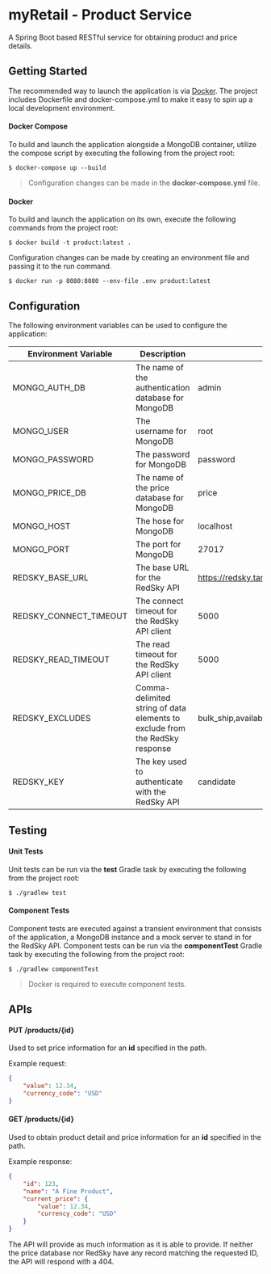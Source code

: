 # myRetail - Product Service

A Spring Boot based RESTful service for obtaining product and price details.

## Getting Started

The recommended way to launch the application is via [Docker](https://docs.docker.com/desktop/). The project includes Dockerfile and docker-compose.yml to make it easy to spin up a local development environment.

#### Docker Compose

To build and launch the application alongside a MongoDB container, utilize the compose script by executing the following from the project root:

```
$ docker-compose up --build
```

> Configuration changes can be made in the **docker-compose.yml** file.

#### Docker

To build and launch the application on its own, execute the following commands from the project root:

```
$ docker build -t product:latest .
```

Configuration changes can be made by creating an environment file and passing it to the run command.

```
$ docker run -p 8080:8080 --env-file .env product:latest
```

## Configuration

The following environment variables can be used to configure the application:

Environment Variable | Description | Default
------------ | ------------- | -------------
MONGO_AUTH_DB | The name of the authentication database for MongoDB | admin
MONGO_USER | The username for MongoDB | root
MONGO_PASSWORD | The password for MongoDB | password
MONGO_PRICE_DB | The name of the price database for MongoDB | price
MONGO_HOST | The hose for MongoDB | localhost
MONGO_PORT | The port for MongoDB | 27017
REDSKY_BASE_URL | The base URL for the RedSky API | https://redsky.target.com
REDSKY_CONNECT_TIMEOUT | The connect timeout for the RedSky API client | 5000
REDSKY_READ_TIMEOUT | The read timeout for the RedSky API client  | 5000
REDSKY_EXCLUDES | Comma-delimited string of data elements to exclude from the RedSky response | bulk_ship,available_to_promise_network,question_answer_statistics,rating_and_review_reviews,rating_and_review_statistics,rating_and_review_reviews
REDSKY_KEY | The key used to authenticate with the RedSky API | candidate

## Testing

#### Unit Tests

Unit tests can be run via the **test** Gradle task by executing the following from the project root:

```
$ ./gradlew test
```

#### Component Tests

Component tests are executed against a transient environment that consists of the application, a MongoDB instance and a mock server to stand in for the RedSky API. Component tests can be run via the **componentTest** Gradle task by executing the following from the project root:

```
$ ./gradlew componentTest
```

> Docker is required to execute component tests.

## APIs

#### PUT /products/{id}

Used to set price information for an **id** specified in the path.

Example request:
```json
{
    "value": 12.34,
    "currency_code": "USD"
}
```

#### GET /products/{id}

Used to obtain product detail and price information for an **id** specified in the path.

Example response:
```json
{
    "id": 123,
    "name": "A Fine Product",
    "current_price": {
        "value": 12.34,
        "currency_code": "USD"
    }
}
```

The API will provide as much information as it is able to provide. If neither the price database nor RedSky have any record matching the requested ID, the API will respond with a 404.
